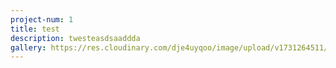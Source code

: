 ```yaml
---
project-num: 1
title: test
description: twesteasdsaaddda
gallery: https://res.cloudinary.com/dje4uyqoo/image/upload/v1731264511/sample.jpg
---
```

